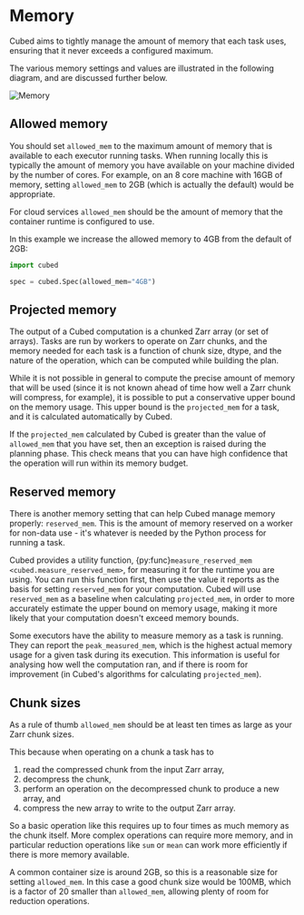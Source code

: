 # Memory

Cubed aims to tightly manage the amount of memory that each task uses, ensuring that it never exceeds a configured maximum.

The various memory settings and values are illustrated in the following diagram, and are discussed further below.

![Memory](../images/memory.svg)

## Allowed memory

You should set `allowed_mem` to the maximum amount of memory that is available to each executor running tasks. When running locally this is typically the amount of memory you have available on your machine divided by the number of cores. For example, on an 8 core machine with 16GB of memory, setting `allowed_mem` to 2GB (which is actually the default) would be appropriate.

For cloud services `allowed_mem` should be the amount of memory that the container runtime is configured to use.

In this example we increase the allowed memory to 4GB from the default of 2GB:

```python
import cubed

spec = cubed.Spec(allowed_mem="4GB")
```

## Projected memory

The output of a Cubed computation is a chunked Zarr array (or set of arrays). Tasks are run by workers to operate on Zarr chunks, and the memory needed for each task is a function of chunk size, dtype, and the nature of the operation, which can be computed while building the plan.

While it is not possible in general to compute the precise amount of memory that will be used (since it is not known ahead of time how well a Zarr chunk will compress, for example), it is possible to put a conservative upper bound on the memory usage. This upper bound is the `projected_mem` for a task, and it is calculated automatically by Cubed.

If the `projected_mem` calculated by Cubed is greater than the value of `allowed_mem` that you have set, then an exception is raised during the planning phase. This check means that you can have high confidence that the operation will run within its memory budget.

## Reserved memory

There is another memory setting that can help Cubed manage memory properly: `reserved_mem`. This is the amount of memory reserved on a worker for non-data use - it's whatever is needed by the Python process for running a task.

Cubed provides a utility function, {py:func}`measure_reserved_mem <cubed.measure_reserved_mem>`, for measuring it for the runtime you are using. You can run this function first, then use the value it reports as the basis for setting `reserved_mem` for your computation. Cubed will use `reserved_mem` as a baseline when calculating `projected_mem`, in order to more accurately estimate the upper bound on memory usage, making it more likely that your computation doesn't exceed memory bounds.

Some executors have the ability to measure memory as a task is running. They can report the `peak_measured_mem`, which is the highest actual memory usage for a given task during its execution. This information is useful for analysing how well the computation ran, and if there is room for improvement (in Cubed's algorithms for calculating `projected_mem`).

## Chunk sizes

As a rule of thumb `allowed_mem` should be at least ten times as large as your Zarr chunk sizes.

This because when operating on a chunk a task has to

1. read the compressed chunk from the input Zarr array,
2. decompress the chunk,
3. perform an operation on the decompressed chunk to produce a new array, and
4. compress the new array to write to the output Zarr array.

So a basic operation like this requires up to four times as much memory as the chunk itself. More complex operations can require more memory, and in particular reduction operations like `sum` or `mean` can work more efficiently if there is more memory available.

A common container size is around 2GB, so this is a reasonable size for setting `allowed_mem`. In this case a good chunk size would be 100MB, which is a factor of 20 smaller than `allowed_mem`, allowing plenty of room for reduction operations.
